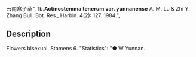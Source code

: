 云南盒子草",
1b.**Actinostemma tenerum var. yunnanense** A. M. Lu & Zhi Y. Zhang Bull. Bot. Res., Harbin. 4(2): 127. 1984.",

## Description
Flowers bisexual. Stamens 6.
  "Statistics": "● W Yunnan.
